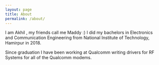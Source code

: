 ```yaml
---
layout: page
title: About
permalink: /about/
---
```


I am Akhil , my friends call me Maddy :) I did my bachelors in Electronics and Communication Engineering from National Institute of Technology, Hamirpur in 2018. 

Since graduation I have been working at Qualcomm writing drivers for RF Systems for all of the Qualcomm modems. 

